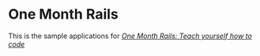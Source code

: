 # One Month Rails 

This is the sample applications for 
[*One Month Rails: Teach yourself how to code*](http://wwww.onemonthrails.com) 